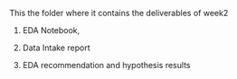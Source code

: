 This the folder where it contains the deliverables of week2

1. EDA Notebook,

2. Data Intake report

3. EDA recommendation and hypothesis results
  
